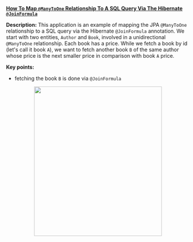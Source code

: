 **[How To Map `@ManyToOne` Relationship To A SQL Query Via The Hibernate `@JoinFormula`](https://github.com/AnghelLeonard/Hibernate-SpringBoot/tree/master/HibernateSpringBootJoinFormula)**
 
**Description:** This application is an example of mapping the JPA `@ManyToOne` relationship to a SQL query via the Hibernate `@JoinFormula` annotation. We start with two entities, `Author` and `Book`, involved in a unidirectional `@ManyToOne` relationship. Each book has a price. While we fetch a book by id (let's call it book `A`), we want to fetch another book `B` of the same author whose price is the next smaller price in comparison with book `A` price.

**Key points:**
- fetching the book `B` is done via `@JoinFormula`
     
<a href="https://leanpub.com/java-persistence-performance-illustrated-guide"><p align="center"><img src="https://github.com/AnghelLeonard/Hibernate-SpringBoot/blob/master/Java%20Persistence%20Performance%20Illustrated%20Guide.jpg" height="410" width="350"/></p></a>
